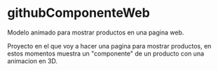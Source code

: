 # githubComponenteWeb
Modelo animado para mostrar productos en una pagina web.

Proyecto en el que voy a hacer una pagina para mostrar productos, en estos momentos muestra un "componente" de un producto con una animacion en 3D.
